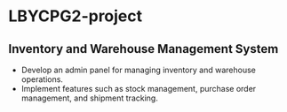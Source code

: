 # LBYCPG2-project

## Inventory and Warehouse Management System
- Develop an admin panel for managing inventory and warehouse operations.
- Implement features such as stock management, purchase order management, and shipment tracking.

